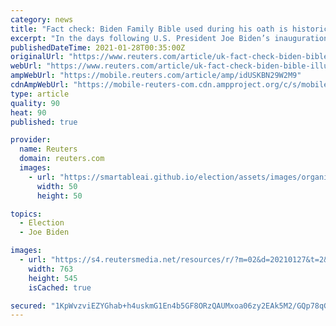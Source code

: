 ```yaml
---
category: news
title: "Fact check: Biden Family Bible used during his oath is historically Roman Catholic, not connected to Illuminati or freemasons as posts claim"
excerpt: "In the days following U.S. President Joe Biden’s inauguration on Jan. 20, posts on social media claimed that the Bible he used during his swearing-in ceremony is connected to the Masonic Order or the Illuminati."
publishedDateTime: 2021-01-28T00:35:00Z
originalUrl: "https://www.reuters.com/article/uk-fact-check-biden-bible-illuminati-fre-idUSKBN29W2M9"
webUrl: "https://www.reuters.com/article/uk-fact-check-biden-bible-illuminati-fre-idUSKBN29W2M9"
ampWebUrl: "https://mobile.reuters.com/article/amp/idUSKBN29W2M9"
cdnAmpWebUrl: "https://mobile-reuters-com.cdn.ampproject.org/c/s/mobile.reuters.com/article/amp/idUSKBN29W2M9"
type: article
quality: 90
heat: 90
published: true

provider:
  name: Reuters
  domain: reuters.com
  images:
    - url: "https://smartableai.github.io/election/assets/images/organizations/reuters.com-50x50.jpg"
      width: 50
      height: 50

topics:
  - Election
  - Joe Biden

images:
  - url: "https://s4.reutersmedia.net/resources/r/?m=02&d=20210127&t=2&i=1549281696&w=&fh=545px&fw=&ll=&pl=&sq=&r=LYNXMPEH0Q1HV"
    width: 763
    height: 545
    isCached: true

secured: "1KpWvzviEZYGhab+h4uskmG1En4b5GF8ORzQAUMxoa06zy2EAk5M2/GQp78qGIOPrjjbDMMJRSdtt5A6Ov6goYjW7+lIz2UiASHnF/8WEfK+h7IXcRjum4Vhp77ohBS6Fa8GanSD7XRqrPv6ngVbTO9VvVtcL3UAt1RdfZn456PJ/7jJ1zefXGdDT5qyltagHfatIh3B2V5H005iSCTKL9cPQricAfd83WHV2SpbMQc/hxVUmfx2zJSPF0H4XgX957h/PuTroeFZlYGUXCHUdP6jY0cpN7yn6z1fGxMEG2kPHDGy1GISkpVN5uYYKLaXfymwheKpowNrli7jcoSHq5QrkAbkQnIvcqhr0sygs3A=;L4RZ443djJqWKFswST4Ilg=="
---
```


